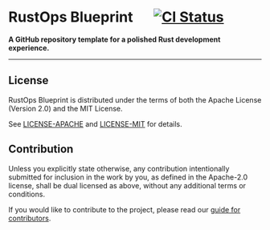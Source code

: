 # RustOps Blueprint &emsp; [![CI Status]][actions]

[CI Status]:
  https://img.shields.io/github/checks-status/elasticdog/rustops-blueprint/main?label=CI&logo=github
[actions]:
  https://github.com/elasticdog/rustops-blueprint/actions?query=branch%3Amain

**A GitHub repository template for a polished Rust development experience.**

---

## License

RustOps Blueprint is distributed under the terms of both the Apache License
(Version 2.0) and the MIT License.

See [LICENSE-APACHE](LICENSE-APACHE) and [LICENSE-MIT](LICENSE-MIT) for details.

## Contribution

Unless you explicitly state otherwise, any contribution intentionally submitted
for inclusion in the work by you, as defined in the Apache-2.0 license, shall be
dual licensed as above, without any additional terms or conditions.

If you would like to contribute to the project, please read our
[guide for contributors](CONTRIBUTING.md).
